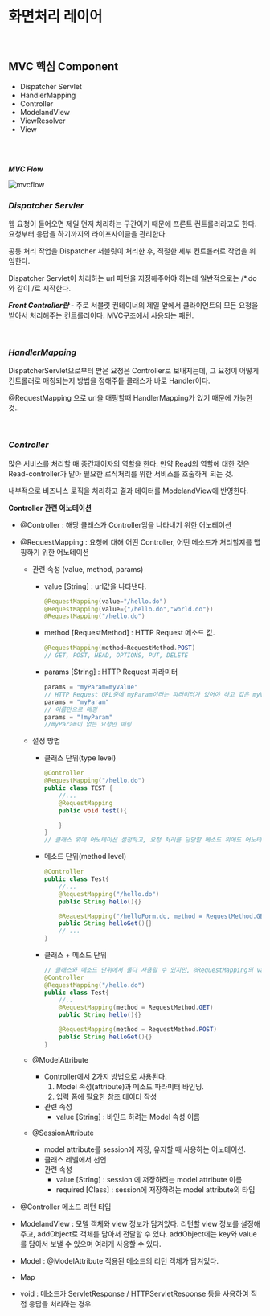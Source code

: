 # 화면처리 레이어 

<br>

## MVC 핵심 Component
- Dispatcher Servlet
- HandlerMapping
- Controller
- ModelandView
- ViewResolver
- View

<br>
<br>


***MVC Flow***

![mvcflow](https://user-images.githubusercontent.com/48245776/73990771-82afd800-498d-11ea-884c-c9778011319a.PNG)


### ***Dispatcher Servler***

 웹 요청이 들어오면 제일 먼저 처리하는 구간이기 때문에 프론트 컨트롤러라고도 한다. 요청부터 응답을 하기까지의 라이프사이클을 관리한다. 

공통 처리 작업을 Dispatcher 서블릿이 처리한 후, 적절한 세부 컨트롤러로 작업을 위임한다. 

Dispatcher Servlet이 처리하는 url 패턴을 지정해주어야 하는데 일반적으로는 /*.do와 같이 /로 시작한다. 

***Front Controller란*** - 주로 서블릿 컨테이너의 제일 앞에서 클라이언트의 모든 요청을 받아서 처리해주는 컨트롤러이다. MVC구조에서 사용되는 패턴. 

<br>

### ***HandlerMapping***
DispatcherServlet으로부터 받은 요청은 Controller로 보내지는데, 그 요청이 어떻게 컨트롤러로 매칭되는지 방법을 정해주틑 클래스가 바로 Handler이다. 

@RequestMapping 으로 url을 매핑할때 HandlerMapping가 있기 때문에 가능한 것..

<br>

### ***Controller***

많은 서비스를 처리할 때 중간제어자의 역할을 한다. 만약 Read의 역할에 대한 것은 Read-controller가 맡아 필요한 로직처리를 위한 서비스를 호출하게 되는 것. 

내부적으로 비즈니스 로직을 처리하고 결과 데이터를 ModelandView에 반영한다.

**Controller 관련 어노테이션**
- @Controller : 해당 클래스가 Controller임을 나타내기 위한 어노테이션 


- @RequestMapping : 요청에 대해 어떤 Controller, 어떤 메소드가 처리할지를 맵핑하기 위한 어노테이션
    - 관련 속성 (value, method, params)
        - value [String] : url값을 나타낸다.  
            ```java
            @RequestMapping(value="/hello.do")
            @RequestMapping(value={"/hello.do","world.do"})
            @RequestMapping("/hello.do")
            ```
        - method [RequestMethod] : HTTP Request 메소드 값. 
            ```java
            @RequestMapping(method=RequestMethod.POST)
            // GET, POST, HEAD, OPTIONS, PUT, DELETE
            ```
        - params [String] : HTTP Request 파라미터
            ```java
            params = "myParam=myValue"
            // HTTP Request URL중에 myParam이라는 파라미터가 있어야 하고 값은 myValue여야 매핑된다.
            params = "myParam"
            // 이름만으로 매핑 
            params = "!myParam" 
            //myParam이 없는 요청만 매핑    
            ```
    - 설정 방법 
        - 클래스 단위(type level)
            ```java
            @Controller
            @RequestMapping("/hello.do")
            public class TEST {
                //...
                @RequestMapping
                public void test(){

                }
            }
            // 클래스 위에 어노테이션 설정하고, 요청 처리를 담당할 메소드 위에도 어노테이션을 설정해주어야 한다. 
            ```
        - 메소드 단위(method level)
            ```java
            @Controller
            public class Test{
                //...
                @RequestMapping("/hello.do")
                public String hello(){}

                @ReauestMapping("/helloForm.do, method = RequestMethod.GET")
                public String helloGet(){}
                // ...
            }
            ```
        - 클래스 + 메소드 단위
            ```java
            // 클래스와 메소드 단위에서 둘다 사용할 수 있지만, @RequestMapping의 value(URL)을 method레벨에서 재정의가 불가능하다.
            @Controller
            @RequestMapping("/hello.do")
            public class Test{
                //..
                @RequestMapping(method = RequestMethod.GET)
                public String hello(){}

                @RequestMapping(method = RequestMethod.POST)
                public String helloGet(){}
            }
            ```

    - @ModelAttribute
        - Controller에서 2가지 방법으로 사용된다. 
            1) Model 속성(attribute)과 메소드 파라미터 바인딩. 
            2) 입력 폼에 필요한 참조 데이터 작성
        - 관련 속성 
            - value [String] : 바인드 하려는 Model 속성 이름 
    
    - @SessionAttribute
        - model attribute를 session에 저장, 유지할 때 사용하는 어노테이션. 
        - 클래스 레벨에서 선언
        - 관련 속성 
            - value [String] : session 에 저장하려는 model attribute 이름 
            - required [Class] : session에 저장하려는 model attribute의 타입 
    
- @Controller 메소드 리턴 타입 
 - ModelandView : 모델 객체와 view 정보가 담겨있다.  리턴할 view 정보를 설정해주고, addObject로 객체를 담아서 전달할 수 있다. addObject에는 key와 value를 담아서 보낼 수 있으며 여러개 사용할 수 있다. 
 - Model : @ModelAttribute 적용된 메소드의 리턴 객체가 담겨있다. 
 - Map 
 - void : 메소드가 ServletResponse / HTTPServletResponse 등을 사용하여 직접 응답을 처리하는 경우. 
 
 <br/>
 
 <br/>
 
